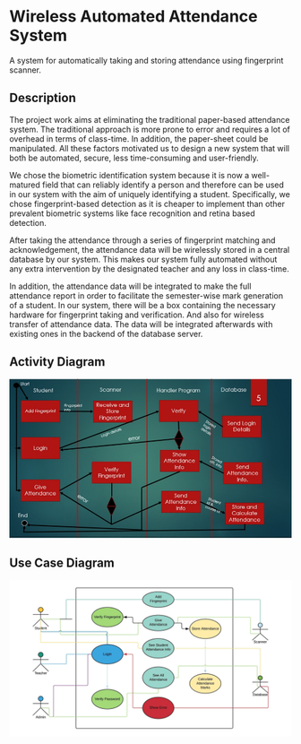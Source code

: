 # Wireless Automated Attendance System

A system for automatically taking and storing attendance using fingerprint scanner.

## Description

The project work aims at eliminating the traditional paper-based attendance system. The traditional approach is more prone to error and requires a lot of overhead in terms of class-time. In addition, the paper-sheet could be manipulated. All these factors motivated us to design a new system that will both be automated, secure, less time-consuming and user-friendly. 

We chose the biometric identification system because it is now a well-matured field that can reliably identify a person and therefore can be used in our system with the aim of uniquely identifying a student. Specifically, we chose fingerprint-based detection as it is cheaper to implement than other prevalent biometric systems like face recognition and retina based detection.

After taking the attendance through a series of fingerprint matching and acknowledgement, the attendance data will be wirelessly stored in a central database by our system. This makes our system fully automated without any extra intervention by the designated teacher and any loss in class-time.

In addition, the attendance data will be integrated to make the full attendance report in order to facilitate the semester-wise mark generation of a student. 
In our system, there will be a box containing the necessary hardware for fingerprint taking and verification. And also for wireless transfer of attendance data. The data will be integrated afterwards with existing ones in the backend of the database server.


## Activity Diagram

![alt text](https://github.com/imtiaj-sreejon/AAS/blob/master/images/Activity%20Diagram.jpg)

## Use Case Diagram
![alt text](https://github.com/imtiaj-sreejon/AAS/blob/master/images/UML%20Diagram.jpeg)
